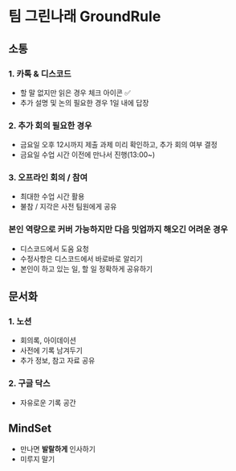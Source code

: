 # 팀 그린나래 GroundRule

## 소통

### 1. 카톡 & 디스코드

- 할 말 없지만 읽은 경우 체크 아이콘 :white_check_mark:
- 추가 설명 및 논의 필요한 경우 1일 내에 답장
  
### 2. 추가 회의 필요한 경우

- 금요일 오후 12시까지 제출 과제 미리 확인하고, 추가 회의 여부 결정
- 금요일 수업 시간 이전에 만나서 진행(13:00~)
  
### 3. 오프라인 회의 / 참여

- 최대한 수업 시간 활용
- 불참 / 지각은 사전 팀원에게 공유
  
### 본인 역량으로 커버 가능하지만 다음 밋업까지 해오긴 어려운 경우

- 디스코드에서 도움 요청
- 수정사항은 디스코드에서 바로바로 알리기
- 본인이 하고 있는 일, 할 일 정확하게 공유하기

## 문서화

### 1. 노션

- 회의록, 아이데이션
- 사전에 기록 남겨두기
- 추가 정보, 참고 자료 공유
  
### 2. 구글 닥스

- 자유로운 기록 공간

## MindSet

- 만나면 **발랄하게** 인사하기
- 미루지 말기
